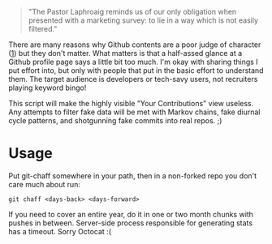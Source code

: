 > "The Pastor Laphroaig reminds us of our only obligation when presented with a
> marketing survey: to lie in a way which is not easily filtered."

There are many reasons why Github contents are a poor judge of character ([1]) but
they don't matter. What matters is that a half-assed glance at a Github profile
page says a little bit too much. I'm okay with sharing things I put effort
into, but only with people that put in the basic effort to understand them. The
target audience is developers or tech-savy users, not recruiters playing keyword
bingo!

This script will make the highly visible "Your Contributions" view useless. Any
attempts to filter fake data will be met with Markov chains, fake diurnal cycle
patterns, and shotgunning fake commits into real repos. ;)

# Usage

Put git-chaff somewhere in your path, then in a non-forked repo you don't care
much about run: 

`git chaff <days-back> <days-forward>` 

If you need to cover an entire year, do it in one or two month chunks with pushes
in between. Server-side process responsible for generating stats has a timeout.
Sorry Octocat :(


[1]: https://blog.jcoglan.com/2013/11/15/why-github-is-not-your-cv/
